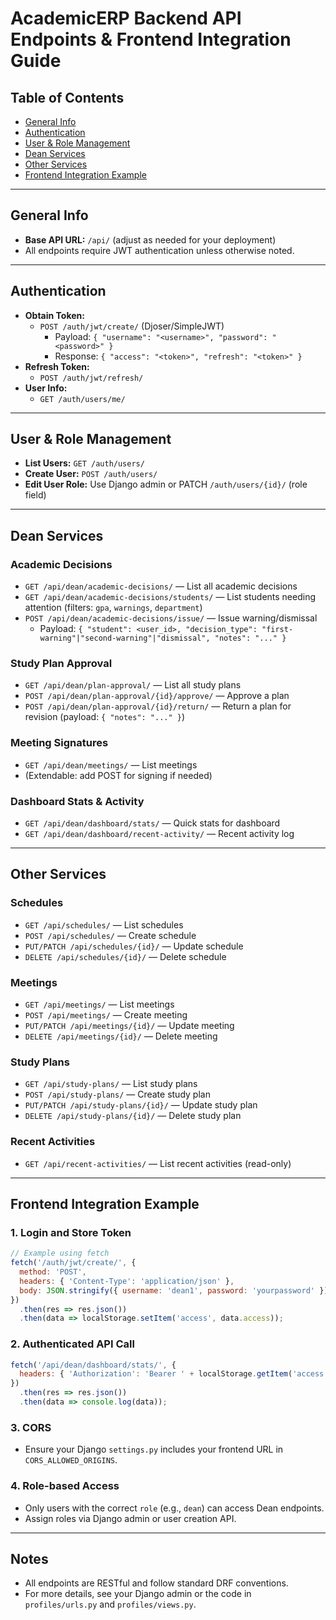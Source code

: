 # AcademicERP Backend API Endpoints & Frontend Integration Guide

## Table of Contents
- [General Info](#general-info)
- [Authentication](#authentication)
- [User & Role Management](#user--role-management)
- [Dean Services](#dean-services)
- [Other Services](#other-services)
- [Frontend Integration Example](#frontend-integration-example)

---

## General Info
- **Base API URL:** `/api/` (adjust as needed for your deployment)
- All endpoints require JWT authentication unless otherwise noted.

---

## Authentication
- **Obtain Token:**
  - `POST /auth/jwt/create/` (Djoser/SimpleJWT)
    - Payload: `{ "username": "<username>", "password": "<password>" }`
    - Response: `{ "access": "<token>", "refresh": "<token>" }`
- **Refresh Token:**
  - `POST /auth/jwt/refresh/`
- **User Info:**
  - `GET /auth/users/me/`

---

## User & Role Management
- **List Users:** `GET /auth/users/`
- **Create User:** `POST /auth/users/`
- **Edit User Role:** Use Django admin or PATCH `/auth/users/{id}/` (role field)

---

## Dean Services

### Academic Decisions
- `GET /api/dean/academic-decisions/` — List all academic decisions
- `GET /api/dean/academic-decisions/students/` — List students needing attention (filters: `gpa`, `warnings`, `department`)
- `POST /api/dean/academic-decisions/issue/` — Issue warning/dismissal
  - Payload: `{ "student": <user_id>, "decision_type": "first-warning"|"second-warning"|"dismissal", "notes": "..." }`

### Study Plan Approval
- `GET /api/dean/plan-approval/` — List all study plans
- `POST /api/dean/plan-approval/{id}/approve/` — Approve a plan
- `POST /api/dean/plan-approval/{id}/return/` — Return a plan for revision (payload: `{ "notes": "..." }`)

### Meeting Signatures
- `GET /api/dean/meetings/` — List meetings
- (Extendable: add POST for signing if needed)

### Dashboard Stats & Activity
- `GET /api/dean/dashboard/stats/` — Quick stats for dashboard
- `GET /api/dean/dashboard/recent-activity/` — Recent activity log

---

## Other Services

### Schedules
- `GET /api/schedules/` — List schedules
- `POST /api/schedules/` — Create schedule
- `PUT/PATCH /api/schedules/{id}/` — Update schedule
- `DELETE /api/schedules/{id}/` — Delete schedule

### Meetings
- `GET /api/meetings/` — List meetings
- `POST /api/meetings/` — Create meeting
- `PUT/PATCH /api/meetings/{id}/` — Update meeting
- `DELETE /api/meetings/{id}/` — Delete meeting

### Study Plans
- `GET /api/study-plans/` — List study plans
- `POST /api/study-plans/` — Create study plan
- `PUT/PATCH /api/study-plans/{id}/` — Update study plan
- `DELETE /api/study-plans/{id}/` — Delete study plan

### Recent Activities
- `GET /api/recent-activities/` — List recent activities (read-only)

---

## Frontend Integration Example

### 1. **Login and Store Token**
```js
// Example using fetch
fetch('/auth/jwt/create/', {
  method: 'POST',
  headers: { 'Content-Type': 'application/json' },
  body: JSON.stringify({ username: 'dean1', password: 'yourpassword' })
})
  .then(res => res.json())
  .then(data => localStorage.setItem('access', data.access));
```

### 2. **Authenticated API Call**
```js
fetch('/api/dean/dashboard/stats/', {
  headers: { 'Authorization': 'Bearer ' + localStorage.getItem('access') }
})
  .then(res => res.json())
  .then(data => console.log(data));
```

### 3. **CORS**
- Ensure your Django `settings.py` includes your frontend URL in `CORS_ALLOWED_ORIGINS`.

### 4. **Role-based Access**
- Only users with the correct `role` (e.g., `dean`) can access Dean endpoints.
- Assign roles via Django admin or user creation API.

---

## Notes
- All endpoints are RESTful and follow standard DRF conventions.
- For more details, see your Django admin or the code in `profiles/urls.py` and `profiles/views.py`. 
